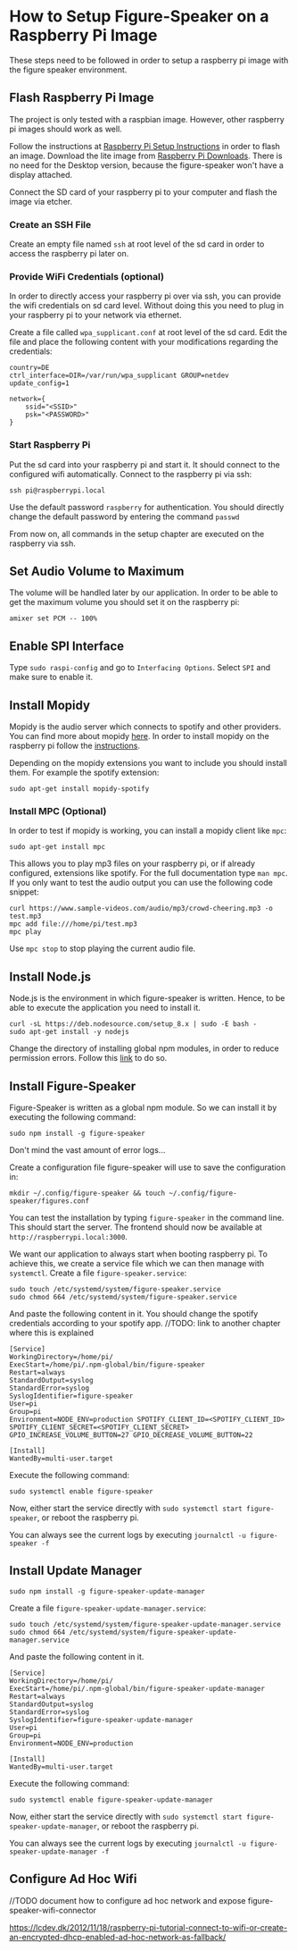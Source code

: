 # How to Setup Figure-Speaker on a Raspberry Pi Image
These steps need to be followed in order to setup a raspberry pi image with the figure speaker environment. 
## Flash Raspberry Pi Image
The project is only tested with a raspbian image. However, other raspberry pi images should work as well.

Follow the instructions at [Raspberry Pi Setup Instructions](https://www.raspberrypi.org/documentation/installation/installing-images/) in order to flash an image. 
Download the lite image from [Raspberry Pi Downloads](https://www.raspberrypi.org/downloads/raspbian/). There is no need for the Desktop version, because the figure-speaker won't have a display attached.

Connect the SD card of your raspberry pi to your computer and flash the image via etcher.

### Create an SSH File
Create an empty file named `ssh` at root level of the sd card in order to access the raspberry pi later on.

### Provide WiFi Credentials (optional)
In order to directly access your raspberry pi over via ssh, you can provide the wifi credentials on sd card level. Without doing this you need to plug in your raspberry pi to your network via ethernet.

Create a file called `wpa_supplicant.conf` at root level of the sd card. Edit the file and place the following content with your modifications regarding the credentials:
```
country=DE
ctrl_interface=DIR=/var/run/wpa_supplicant GROUP=netdev
update_config=1

network={
    ssid="<SSID>"
    psk="<PASSWORD>"
}

```

### Start Raspberry Pi
Put the sd card into your raspberry pi and start it. It should connect to the configured wifi automatically.
Connect to the raspberry pi via ssh:
```
ssh pi@raspberrypi.local
```
Use the default password `raspberry` for authentication.
You should directly change the default password by entering the command `passwd`

From now on, all commands in the setup chapter are executed on the raspberry via ssh.

## Set Audio Volume to Maximum
The volume will be handled later by our application. In order to be able to get the maximum volume you should set it on the raspberry pi:
```
amixer set PCM -- 100%
```

## Enable SPI Interface
Type `sudo raspi-config` and go to `Interfacing Options`. Select `SPI` and make sure to enable it. 

## Install Mopidy
Mopidy is the audio server which connects to spotify and other providers. You can find more about mopidy [here](https://docs.mopidy.com/en/latest/).
In order to install mopidy on the raspberry pi follow the [instructions](https://docs.mopidy.com/en/latest/installation/debian/#debian-install).

Depending on the mopidy extensions you want to include you should install them. For example the spotify extension:
```
sudo apt-get install mopidy-spotify
``` 

### Install MPC (Optional)
In order to test if mopidy is working, you can install a mopidy client like `mpc`:
```
sudo apt-get install mpc
```
This allows you to play mp3 files on your raspberry pi, or if already configured, extensions like spotify.
For the full documentation type `man mpc`. If you only want to test the audio output you can use the following code snippet:
```
curl https://www.sample-videos.com/audio/mp3/crowd-cheering.mp3 -o test.mp3
mpc add file:///home/pi/test.mp3
mpc play
```
Use `mpc stop` to stop playing the current audio file.

## Install Node.js
Node.js is the environment in which figure-speaker is written. Hence, to be able to execute the application you need to install it. 
```
curl -sL https://deb.nodesource.com/setup_8.x | sudo -E bash -
sudo apt-get install -y nodejs
```
Change the directory of installing global npm modules, in order to reduce permission errors. Follow this [link](https://docs.npmjs.com/getting-started/fixing-npm-permissions#option-two-change-npms-default-directory) to do so.

## Install Figure-Speaker
Figure-Speaker is written as a global npm module. So we can install it by executing the following command:
```
sudo npm install -g figure-speaker
```
Don't mind the vast amount of error logs...

Create a configuration file figure-speaker will use to save the configuration in:
```
mkdir ~/.config/figure-speaker && touch ~/.config/figure-speaker/figures.conf
```
You can test the installation by typing `figure-speaker` in the command line. This should start the server. The frontend should now be available at `http://raspberrypi.local:3000`.

We want our application to always start when booting raspberry pi. To achieve this, we create a service file which we can then manage with `systemctl`.
Create a file `figure-speaker.service`:
 ```
 sudo touch /etc/systemd/system/figure-speaker.service
 sudo chmod 664 /etc/systemd/system/figure-speaker.service
 ```
And paste the following content in it. You should change the spotify credentials according to your spotify app.
//TODO: link to another chapter where this is explained
```
[Service]
WorkingDirectory=/home/pi/
ExecStart=/home/pi/.npm-global/bin/figure-speaker
Restart=always
StandardOutput=syslog
StandardError=syslog
SyslogIdentifier=figure-speaker
User=pi
Group=pi
Environment=NODE_ENV=production SPOTIFY_CLIENT_ID=<SPOTIFY_CLIENT_ID> SPOTIFY_CLIENT_SECRET=<SPOTIFY_CLIENT_SECRET> GPIO_INCREASE_VOLUME_BUTTON=27 GPIO_DECREASE_VOLUME_BUTTON=22

[Install]
WantedBy=multi-user.target
```

Execute the following command:
```
sudo systemctl enable figure-speaker
```
Now, either start the service directly with `sudo systemctl start figure-speaker`, or reboot the raspberry pi.
 
You can always see the current logs by executing `journalctl -u figure-speaker -f`

## Install Update Manager
```
sudo npm install -g figure-speaker-update-manager
```
Create a file `figure-speaker-update-manager.service`:
 ```
 sudo touch /etc/systemd/system/figure-speaker-update-manager.service
 sudo chmod 664 /etc/systemd/system/figure-speaker-update-manager.service
 ```
And paste the following content in it.
```
[Service]
WorkingDirectory=/home/pi/
ExecStart=/home/pi/.npm-global/bin/figure-speaker-update-manager
Restart=always
StandardOutput=syslog
StandardError=syslog
SyslogIdentifier=figure-speaker-update-manager
User=pi
Group=pi
Environment=NODE_ENV=production 

[Install]
WantedBy=multi-user.target
```

Execute the following command:
```
sudo systemctl enable figure-speaker-update-manager
```
Now, either start the service directly with `sudo systemctl start figure-speaker-update-manager`, or reboot the raspberry pi.
 
You can always see the current logs by executing `journalctl -u figure-speaker-update-manager -f`

## Configure Ad Hoc Wifi
//TODO document how to configure ad hoc network and expose figure-speaker-wifi-connector

https://lcdev.dk/2012/11/18/raspberry-pi-tutorial-connect-to-wifi-or-create-an-encrypted-dhcp-enabled-ad-hoc-network-as-fallback/